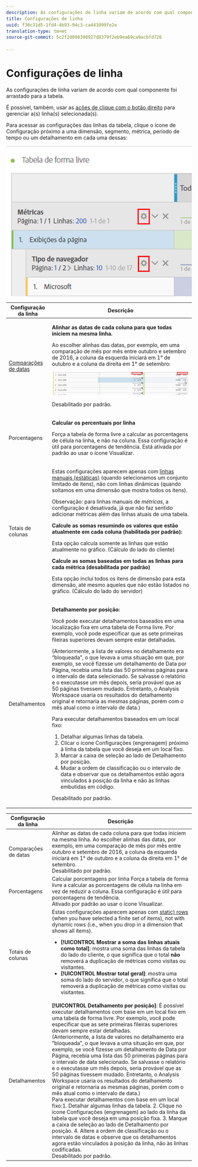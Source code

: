 ```yaml
---
description: As configurações de linha variam de acordo com qual componente foi arrastado para a tabela.
title: Configurações de linha
uuid: f30c31d5-1fd4-4b93-94c3-ca441099fe2e
translation-type: tm+mt
source-git-commit: 5c2f2d098398927d8379f2eb9ea69ca9acbfd726

---
```



# Configurações de linha

As configurações de linha variam de acordo com qual componente foi arrastado para a tabela.

É possível, também, usar as [ações de clique com o botão direito](/help/analyze/analysis-workspace/visualizations/freeform-table.md) para gerenciar a(s) linha(s) selecionada(s).

Para acessar as configurações das linhas da tabela, clique o ícone de Configuração próximo a uma dimensão, segmento, métrica, período de tempo ou um detalhamento em cada uma dessas:

![](assets/row-settings.png)

<table id="table_7ACE6413DB1F40349ED2860020F92E55"> 
 <thead> 
  <tr> 
   <th colname="col1" class="entry"> Configuração da linha </th> 
   <th colname="col2" class="entry"> Descrição </th> 
  </tr>
 </thead>
 <tbody> 
  <tr> 
   <td colname="col1"> <p><a href="/help/analyze/analysis-workspace/components/calendar-date-ranges/time-comparison.md"  > Comparações de datas</a> </p> </td> 
   <td colname="col2"> <p><b>Alinhar as datas de cada coluna para que todas iniciem na mesma linha. </b> </p> <p>Ao escolher alinhas das datas, por exemplo, em uma comparação de mês por mês entre outubro e setembro de 2016, a coluna da esquerda iniciará em 1° de outubro e a coluna da direita em 1° de setembro: </p> <p><img placement="break"  src="assets/add-time-period-column3.png" width="500px" id="image_99398B13FEDA4715B8B818DF6093CA37" /> </p> <p>Desabilitado por padrão. </p> </td> 
  </tr> 
  <tr> 
   <td colname="col1"> <p>Porcentagens </p> </td> 
   <td colname="col2"> <p><b>Calcular os percentuais por linha</b> </p> <p>Força a tabela de forma livre a calcular as porcentagens de célula na linha, e não na coluna. Essa configuração é útil para porcentagens de tendência. Está ativada por padrão ao usar o ícone <span class="uicontrol">Visualizar</span>. </p> </td> 
  </tr> 
  <tr> 
   <td colname="col1"> <p>Totais de colunas </p> </td> 
   <td colname="col2"> <p>Estas configurações aparecem apenas com  <a href="/help/analyze/analysis-workspace/build-workspace-project/column-row-settings/manual-vs-dynamic-rows.md"  > linhas manuais (estáticas)</a> (quando selecionamos um conjunto limitado de itens), não com linhas dinâmicas (quando soltamos em uma dimensão que mostra todos os itens). <p>Observação: para linhas manuais de <i>métricas</i>, a configuração é desativada, já que não faz sentido adicionar métricas além das linhas atuais de uma tabela. </p> </p> <p><b>Calcule as somas resumindo os valores que estão atualmente em cada coluna (habilitada por padrão):</b> </p> <p>Esta opção calcula somente as linhas que estão atualmente no gráfico. (Cálculo do lado do cliente) </p> <p><b>Calcule as somas baseadas em todas as linhas para cada métrica (desabilitada por padrão)</b> </p> <p>Esta opção inclui todos os itens de dimensão para esta dimensão, até mesmo aqueles que não estão listados no gráfico. (Cálculo do lado do servidor) </p> </td> 
  </tr> 
  <tr> 
   <td colname="col1"> <p>Detalhamentos </p> </td> 
   <td colname="col2"> <p><b>Detalhamento por posição:</b> </p> <p>Você pode executar detalhamentos baseados em uma localização fixa em uma tabela de Forma livre. Por exemplo, você pode especificar que as sete primeiras fileiras superiores devam sempre estar detalhadas. </p> <p>(Anteriormente, a lista de valores no detalhamento era “bloqueada”, o que levava a uma situação em que, por exemplo, se você fizesse um detalhamento de <span class="term"> Data</span> por <span class="term">Página</span>, recebia uma lista das 50 primeiras páginas para o intervalo de data selecionado. Se salvasse o relatório e o executasse um mês depois, seria provável que as 50 páginas tivessem mudado. Entretanto, o Analysis Workspace usaria os resultados do detalhamento original e retornaria as mesmas páginas, porém com o mês atual como o intervalo de data.) </p> <p>Para executar detalhamentos baseados em um local fixo: </p> 
    <ol id="ol_A396A11566AA4F52BC3ABBC373CEF477"> 
     <li id="li_BDAB1E9A48D44944A4F7C31F1182B923">Detalhar algumas linhas da tabela. </li> 
     <li id="li_C5610437D3714CCEB9F3C771864B4336">Clicar o ícone Configurações (engrenagem) próximo à linha da tabela que você deseja em um local fixo. </li> 
     <li id="li_675E429DC3B94201978166F9408D30B1">Marcar a caixa de seleção ao lado de <span class="uicontrol">Detalhamento por posição</span>. </li> 
     <li id="li_E8A417D0D6D1438CAE825843BA0A7060">Mudar a ordem de classificação ou o intervalo de data e observar que os detalhamentos estão agora vinculados à posição da linha e não às linhas embutidas em código. </li> 
    </ol> <p>Desabilitado por padrão. </p> </td> 
  </tr> 
 </tbody> 
</table>

| Configuração da linha | Descrição |
|--- |--- |
| Comparações de datas | Alinhar as datas de cada coluna para que todas iniciem na mesma linha.   Ao escolher alinhas das datas, por exemplo, em uma comparação de mês por mês entre outubro e setembro de 2016, a coluna da esquerda iniciará em 1° de outubro e a coluna da direita em 1° de setembro.<br>Desabilitado por padrão. |
| Porcentagens | Calcular porcentagens por linha Força a tabela de forma livre a calcular as porcentagens de célula na linha em vez de reduzir a coluna. Essa configuração é útil para porcentagens de tendência.<br>Ativado por padrão ao usar o ícone Visualizar. |
| Totais de colunas | Estas configurações aparecem apenas com  [static) rows](https://docs.adobe.com/content/help/en/analytics/analyze/analysis-workspace/build-workspace-project/column-row-settings/manual-vs-dynamic-rows.html) (when you have selected a finite set of items), not with dynamic rows (i.e., when you drop in a dimension that shows all items).<ul><li>**[!UICONTROL Mostrar a soma das linhas atuais como total]**: mostra uma soma das linhas da tabela do lado do cliente, o que significa que o total **não** removerá a duplicação de métricas como visitas ou visitantes.</li><li>**[!UICONTROL Mostrar total geral]**: mostra uma soma do lado do servidor, o que significa que o total removerá a duplicação de métricas como visitas ou visitantes.</li></ul> |
| Detalhamentos | **[!UICONTROL Detalhamento por posição]**:  É possível executar detalhamentos com base em um local fixo em uma tabela de forma livre. Por exemplo, você pode especificar que as sete primeiras fileiras superiores devam sempre estar detalhadas.<br>(Anteriormente, a lista de valores no detalhamento era “bloqueada”, o que levava a uma situação em que, por exemplo, se você fizesse um detalhamento de  Data por Página, recebia uma lista das 50 primeiras páginas para o intervalo de data selecionado. Se salvasse o relatório e o executasse um mês depois, seria provável que as 50 páginas tivessem mudado. Entretanto, o Analysis Workspace usaria os resultados do detalhamento original e retornaria as mesmas páginas, porém com o mês atual como o intervalo de data.)<br>Para executar detalhamentos com base em um local fixo:1. Detalhar algumas linhas da tabela. 2. Clique no ícone Configurações (engrenagem) ao lado da linha da tabela que você deseja em uma posição fixa. 3. Marque a caixa de seleção ao lado de Detalhamento por posição. 4. Altere a ordem de classificação ou o intervalo de datas e observe que os detalhamentos agora estão vinculados à posição da linha, não às linhas codificadas.<br>Desabilitado por padrão. |
